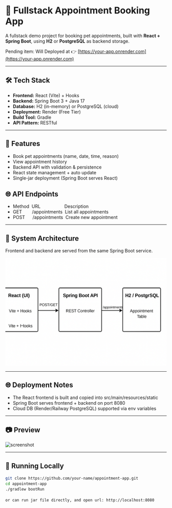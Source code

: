 # 🐾 Fullstack Appointment Booking App

A fullstack demo project for booking pet appointments, built with **React + Spring Boot**, using **H2** or **PostgreSQL** as backend storage.

Pending item: Will Deployed at 👉 [https://your-app.onrender.com](https://your-app.onrender.com)

---

## 🛠 Tech Stack

- **Frontend:** React (Vite) + Hooks
- **Backend:** Spring Boot 3 + Java 17
- **Database:** H2 (in-memory) or PostgreSQL (cloud)
- **Deployment:** Render (Free Tier)
- **Build Tool:** Gradle
- **API Pattern:** RESTful

---

## 🚀 Features

- Book pet appointments (name, date, time, reason)
- View appointment history
- Backend API with validation & persistence
- React state management + auto update
- Single-jar deployment (Spring Boot serves React)

## 🌐 API Endpoints
- Method&nbsp;&nbsp;URL&nbsp;&nbsp;&nbsp;&nbsp;&nbsp;&nbsp;&nbsp;&nbsp;&nbsp;&nbsp;&nbsp;&nbsp;&nbsp;&nbsp;&nbsp;&nbsp;&nbsp;&nbsp;&nbsp;Description
- GET&nbsp;&nbsp;&nbsp;&nbsp;&nbsp;&nbsp;&nbsp;&nbsp;/appointments&nbsp;&nbsp;List all appointments
- POST&nbsp;&nbsp;&nbsp;&nbsp;&nbsp;&nbsp;/appointments&nbsp;&nbsp;Create new appointment

---
## 🧠 System Architecture

Frontend and backend are served from the same Spring Boot service.

![architecture](src/main/resources/architect.png)

---
## 🌐 Deployment Notes

- The React frontend is built and copied into src/main/resources/static
- Spring Boot serves frontend + backend on port 8080
- Cloud DB (Render/Railway PostgreSQL) supported via env variables

---

## 📷 Preview

![screenshot](./preview.png)

---

## 🔧 Running Locally

```bash
git clone https://github.com/your-name/appointment-app.git
cd appointment-app
./gradlew bootRun

or can run jar file directly, and open url: http://localhost:8080
